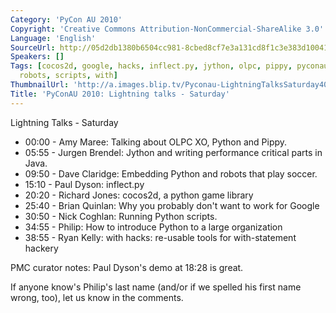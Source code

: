 ```yaml
---
Category: 'PyCon AU 2010'
Copyright: 'Creative Commons Attribution-NonCommercial-ShareAlike 3.0'
Language: 'English'
SourceUrl: http://05d2db1380b6504cc981-8cbed8cf7e3a131cd8f1c3e383d10041.r93.cf2.rackcdn.com/pycon-au-2010/471_pyconau-2010-lightning-talks-saturday.flv
Speakers: []
Tags: [cocos2d, google, hacks, inflect.py, jython, olpc, pippy, pyconau, pyconau2010,
  robots, scripts, with]
ThumbnailUrl: 'http://a.images.blip.tv/Pyconau-LightningTalksSaturday403.png'
Title: 'PyConAU 2010: Lightning talks - Saturday'
---
```

Lightning Talks - Saturday

  * 00:00 - Amy Maree: Talking about OLPC XO, Python and Pippy. 
  * 05:55 - Jurgen Brendel: Jython and writing performance critical parts in Java. 
  * 09:50 - Dave Claridge: Embedding Python and robots that play soccer. 
  * 15:10 - Paul Dyson: inflect.py 
  * 20:20 - Richard Jones: cocos2d, a python game library 
  * 25:40 - Brian Quinlan: Why you probably don't want to work for Google 
  * 30:50 - Nick Coghlan: Running Python scripts. 
  * 34:55 - Philip: How to introduce Python to a large organization 
  * 38:55 - Ryan Kelly: with hacks: re-usable tools for with-statement hackery 

PMC curator notes: Paul Dyson's demo at 18:28 is great.

If anyone know's Philip's last name (and/or if we spelled his first name
wrong, too), let us know in the comments.
